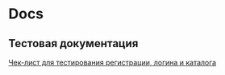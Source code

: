 # Docs  
## Тестовая документация  
[Чек-лист для тестирования регистрации, логина и каталога](https://docs.google.com/spreadsheets/d/1DBy5Og6G6nkkK5SFoYW0cLyOVFsuHfI6qoGRbRtIudY/edit?usp=sharing)
